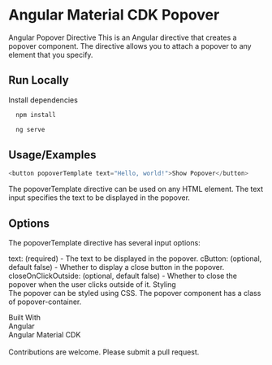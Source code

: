 # Angular Material CDK Popover

Angular Popover Directive
This is an Angular directive that creates a popover component. The directive allows you to attach a popover to any element that you specify.

## Run Locally

Install dependencies

```bash
  npm install
```

```bash
  ng serve
```


## Usage/Examples

```javascript
<button popoverTemplate text="Hello, world!">Show Popover</button>
```

The popoverTemplate directive can be used on any HTML element. The text input specifies the text to be displayed in the popover.

##  Options
The popoverTemplate directive has several input options:

text: (required) - The text to be displayed in the popover.
cButton: (optional, default false) - Whether to display a close button in the popover. <br>
closeOnClickOutside: (optional, default false) - Whether to close the popover when the user clicks outside of it.
Styling <br>
The popover can be styled using CSS. The popover component has a class of popover-container. <br>

Built With <br>
Angular <br>
Angular Material CDK <br> <br>
Contributions are welcome. Please submit a pull request. <br>


